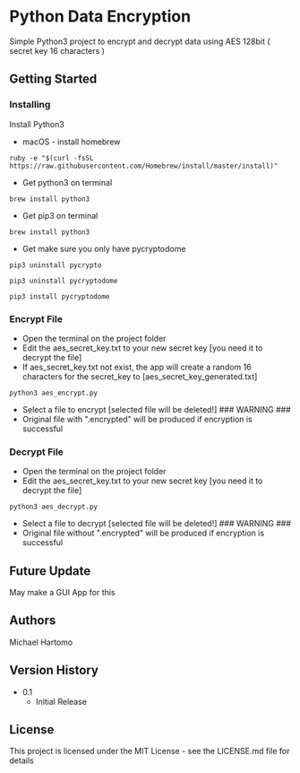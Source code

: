 # Python Data Encryption

Simple Python3 project to encrypt and decrypt data using AES 128bit ( secret key 16 characters )

## Getting Started

### Installing

Install Python3

* macOS - install homebrew
```
ruby -e "$(curl -fsSL https://raw.githubusercontent.com/Homebrew/install/master/install)"
```
* Get python3 on terminal
```
brew install python3
```
* Get pip3 on terminal
```
brew install python3
```


* Get make sure you only have pycryptodome
```
pip3 uninstall pycrypto
```
```
pip3 uninstall pycryptodome
```
```
pip3 install pycryptodome
```
### Encrypt File

* Open the terminal on the project folder
* Edit the aes_secret_key.txt to your new secret key [you need it to decrypt the file]
* If aes_secret_key.txt not exist, the app will create a random 16 characters for the secret_key to [aes_secret_key_generated.txt]
```
python3 aes_encrypt.py
```
* Select a file to encrypt [selected file will be deleted!] ### WARNING ###
* Original file with ".encrypted" will be produced if encryption is successful

### Decrypt File

* Open the terminal on the project folder
* Edit the aes_secret_key.txt to your new secret key [you need it to decrypt the file]
```
python3 aes_decrypt.py
```
* Select a file to decrypt [selected file will be deleted!] ### WARNING ###
* Original file without ".encrypted" will be produced if encryption is successful


## Future Update

May make a GUI App for this

## Authors

Michael Hartomo

## Version History

* 0.1
    * Initial Release

## License

This project is licensed under the MIT License - see the LICENSE.md file for details
